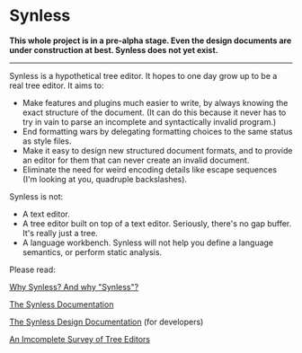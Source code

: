 # Synless

**This whole project is in a pre-alpha stage. Even the design
  documents are under construction at best. Synless does not yet
  exist.**

------

Synless is a hypothetical tree editor. It hopes to one day grow up to
be a real tree editor. It aims to:

- Make features and plugins much easier to write, by always knowing
  the exact structure of the document. (It can do this because it
  never has to try in vain to parse an incomplete and syntactically
  invalid program.)
- End formatting wars by delegating formatting choices to the same
  status as style files.
- Make it easy to design new structured document formats, and to
  provide an editor for them that can never create an invalid document.
- Eliminate the need for weird encoding details like escape sequences
  (I'm looking at you, quadruple backslashes).

Synless is not:

- A text editor.
- A tree editor built on top of a text editor. Seriously, there's no
  gap buffer. It's really just a tree.
- A language workbench. Synless will not help you define a language
  semantics, or perform static analysis.

Please read:

[Why Synless? And why "Synless"?](doc/why.html)

[The Synless Documentation](doc/readme.html)

[The Synless Design Documentation](doc/design.html) (for developers)

[An Imcomplete Survey of Tree Editors](doc/survey.html)
